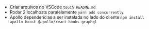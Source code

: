 - Criar arquivos no VSCode
    `touch README.md`
- Rodar 2 localhosts paralelamente
    `yarn add concurrently`
- Apollo dependencias a ser instalada no lado do cliente
    `npm install apollo-boost @apollo/react-hooks graphql`